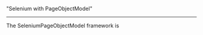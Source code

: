 "Selenium with PageObjectModel" 
*******************************
The SeleniumPageObjectModel framework is 
